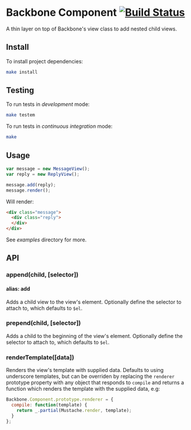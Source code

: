 # Backbone Component [![Build Status](https://travis-ci.org/yammer/backbone-component.png)](https://travis-ci.org/yammer/backbone-component)

A thin layer on top of Backbone's view class to add nested child views.


## Install

To install project dependencies:

```sh
make install
```

## Testing

To run tests in *development* mode:

```sh
make testem
```

To run tests in *continuous integration* mode:

```sh
make
```


## Usage

```js
var message = new MessageView();
var reply = new ReplyView();

message.add(reply);
message.render();
```

Will render:

```html
<div class="message">
  <div class="reply">
  </div>
</div>
```

See *examples* directory for more.


## API

### append(child, [selector])
#### alias: add

Adds a child view to the view's element.
Optionally define the selector to attach to, which defaults to `$el`. 

### prepend(child, [selector])

Adds a child to the beginning of the view's element.
Optionally define the selector to attach to, which defaults to `$el`. 

### renderTemplate([data])

Renders the view's template with supplied data.
Defaults to using underscore templates, but can be overriden by replacing the
`renderer` prototype property with any object that responds to `compile` and
returns a function which renders the template with the supplied data, e.g:

```js
Backbone.Component.prototype.renderer = {
  compile: function(template) {
    return _.partial(Mustache.render, template);
  }
};
```
